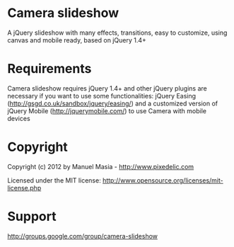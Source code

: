 # Camera slideshow 
A jQuery slideshow with many effects, transitions, easy to customize, using canvas and mobile ready, based on jQuery 1.4+

# Requirements
Camera slideshow requires jQuery 1.4+ and other jQuery plugins are necessary if you want to use some functionalities: jQuery Easing (http://gsgd.co.uk/sandbox/jquery/easing/) and a customized version of jQuery Mobile (http://jquerymobile.com/) to use Camera with mobile devices

# Copyright
Copyright (c) 2012 by Manuel Masia - http://www.pixedelic.com

Licensed under the MIT license: http://www.opensource.org/licenses/mit-license.php

# Support
http://groups.google.com/group/camera-slideshow

